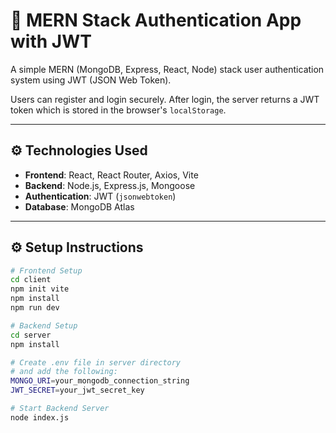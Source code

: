 # 🔐 MERN Stack Authentication App with JWT

A simple MERN (MongoDB, Express, React, Node) stack user authentication system using JWT (JSON Web Token).

Users can register and login securely. After login, the server returns a JWT token which is stored in the browser's `localStorage`.

---

## ⚙️ Technologies Used

- **Frontend**: React, React Router, Axios, Vite  
- **Backend**: Node.js, Express.js, Mongoose  
- **Authentication**: JWT (`jsonwebtoken`)  
- **Database**: MongoDB Atlas

---

## ⚙️ Setup Instructions

```bash
# Frontend Setup
cd client
npm init vite
npm install
npm run dev

# Backend Setup
cd server
npm install

# Create .env file in server directory
# and add the following:
MONGO_URI=your_mongodb_connection_string
JWT_SECRET=your_jwt_secret_key

# Start Backend Server
node index.js
